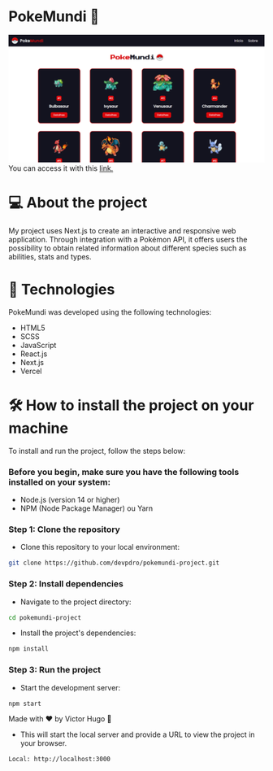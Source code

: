 # PokeMundi 🔴
![Alt text](public/readme/post1.png)
You can access it with this [link.](https://pokemundi-project.vercel.app/)

# 💻 About the project 
My project uses Next.js to create an interactive and responsive web application. Through integration with a Pokémon API, it offers users the possibility to obtain related information about different species such as abilities, stats and types.

# 🚀 Technologies 
PokeMundi was developed using the following technologies:

- HTML5
- SCSS
- JavaScript
- React.js
- Next.js
- Vercel
  
# 🛠️ How to install the project on your machine
To install and run the project, follow the steps below:

<h3>Before you begin, make sure you have the following tools installed on your system:</h3>

- Node.js (version 14 or higher)
- NPM (Node Package Manager) ou Yarn

<h3>Step 1: Clone the repository</h3> 

- Clone this repository to your local environment:

```bash
git clone https://github.com/devpdro/pokemundi-project.git
```

<h3>Step 2: Install dependencies</h3> 

- Navigate to the project directory:

```bash
cd pokemundi-project
```

- Install the project's dependencies:

```bash
npm install
```

<h3>Step 3: Run the project</h3> 

- Start the development server:

```bash
npm start
```

Made with ❤️ by Victor Hugo 👋

- This will start the local server and provide a URL to view the project in your browser.
  
```bash
Local: http://localhost:3000
```
